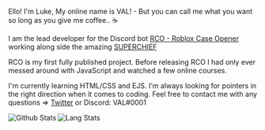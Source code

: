 Ello! I'm Luke, My online name is VAL! - But you can call me what you want so long as you give me coffee.. ☕

I am the lead developer for the Discord bot [RCO - Roblox Case Opener](https://rco-web.herokuapp.com/) working along side the amazing [SUPERCHIEF](https://github.com/Elara-Discord-Bots)

RCO is my first fully published project. Before releasing RCO I had only ever messed around with JavaScript and watched a few online courses.

I'm currently learning HTML/CSS and EJS.
I'm always looking for pointers in the right direction when it comes to coding.
Feel free to contact me with any questions => [Twitter](https://twitter.com/_VAL_Is_Me_) or Discord: VAL#0001


<img align="left" alt="Github Stats" src="https://github-readme-stats.codestackr.vercel.app/api?username=Elara-Discord-Bots&show_icons=true&hide_border=true" />
<img align="left" alt="Lang Stats" src="https://github-readme-stats.vercel.app/api/top-langs/?username=RCO-BOT&layout=compact&theme=dark&count_private=true&include_all_commits=true&hide_border=true" />
